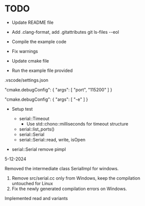 # TODO

- Update README file
- Add .clang-format, add .gitattributes
	git ls-files --eol
- Compile the example code
- Fix warnings
- Update cmake file

- Run the example file provided

.vscode/settings.json

"cmake.debugConfig": {
        "args": [
            "port", "115200"
        ]
    }

"cmake.debugConfig": {
        "args": [
            "-e"
        ]
    }

- Setup test
	- serial::Timeout
		- Use std::chono::milliseconds for timeout structure
	- serial::list_ports()
	- serial::Serial
	- serial::Serial::read, write, isOpen

- serial::Serial remove pimpl


5-12-2024

Removed the intermediate class SerialImpl for windows.
1. Remove src/serial.cc only from Windows, keep the compilation untouched for Linux
2. Fix the newly generated compilation errors on Windows.

Implemented read and variants